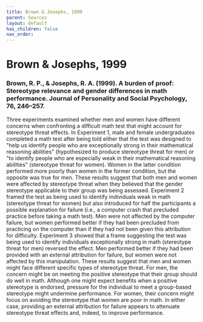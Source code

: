 ```yaml
---
title: Brown & Josephs, 1999
parent: Sources
layout: default
has_children: false
nav_order: 
---
```


# Brown & Josephs, 1999

### Brown, R. P., & Josephs, R. A. (1999). A burden of proof: Stereotype relevance and gender differences in math performance. Journal of Personality and Social Psychology, 76, 246–257.

Three experiments examined whether men and women have different concerns when confronting a difficult math test that might account for stereotype threat effects. In Experiment 1, male and female undergraduates completed a math test after being told either that the test was designed to "help us identify people who are exceptionally strong in their mathematical reasoning abilities" (hypothesized to produce stereotype threat for men) or "to identify people who are especially weak in their mathematical reasoning abilities" (stereotype threat for women). Women in the latter condition performed more poorly than women in the former condition, but the opposite was true for men. These results suggest that both men and women were affected by stereotype threat when they believed that the gender stereotype applicable to their group was being assessed. Experiment 2 framed the test as being used to identify individuals weak in math (stereotype threat for women) but also introduced for half the participants a possible explanation for failure (i.e., a computer crash that precluded practice before taking a math test). Men were not affected by the computer failure, but women performed better if they had been precluded from practicing on the computer than if they had not been given this attribution for difficulty. Experiment 3 showed that a frame suggesting the test was being used to identify individuals exceptionally strong in math (stereotype threat for men) reversed the effect. Men performed better if they had been provided with an external attribution for failure, but women were not affected by this manipulation. These results suggest that men and women might face different specific types of stereotype threat. For men, the concern might be on meeting the positive stereotype that their group should do well in math. Although one might expect benefits when a positive stereotype is endorsed, pressure for the individual to meet a group-based stereotype might undermine performance. For women, their concern might focus on avoiding the stereotype that women are poor in math. In either case, providing an external attribution for failure appears to attenuate stereotype threat effects and, indeed, to improve performance.
